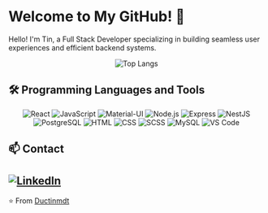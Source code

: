 # Welcome to My GitHub! 🚀

Hello! I'm Tin, a Full Stack Developer specializing in building seamless user experiences and efficient backend systems.

<div align="center">

![Top Langs](https://github-readme-stats.vercel.app/api/top-langs/?username=ductinmdt&layout=compact&theme=default&bg_color=ffffff&hide_border=true&custom_title=)

</div>


## 🛠️ Programming Languages and Tools


<div align="center">
  
![React](https://skillicons.dev/icons?i=react)
![JavaScript](https://skillicons.dev/icons?i=js)
![Material-UI](https://skillicons.dev/icons?i=materialui)
![Node.js](https://skillicons.dev/icons?i=nodejs)
![Express](https://skillicons.dev/icons?i=express)
![NestJS](https://skillicons.dev/icons?i=nestjs)
![PostgreSQL](https://skillicons.dev/icons?i=postgres)
![HTML](https://skillicons.dev/icons?i=html)
![CSS](https://skillicons.dev/icons?i=css)
![SCSS](https://skillicons.dev/icons?i=sass)
![MySQL](https://skillicons.dev/icons?i=mysql)
![VS Code](https://skillicons.dev/icons?i=vscode)

</div>

## 📫 Contact
[![LinkedIn](https://skillicons.dev/icons?i=linkedin)](https://www.linkedin.com/in/ductinmdt/)
---

⭐️ From [Ductinmdt](https://github.com/ductinmdt)
